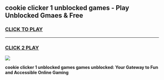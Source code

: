 
## cookie clicker 1 unblocked games - Play Unblocked Gmaes & Free
<h3>
<a href="https://news.freeplayer.one?title=cookie_clicker_1_unblocked_games&ref=16F">CLICK TO PLAY</a></h3>
<hr>

<h3>
<a href="https://news.freeplayer.one?title=cookie_clicker_1_unblocked_games&ref=16F">CLICK 2 PLAY</a>
  
</h3>

<a href="https://news.freeplayer.one?title=cookie_clicker_1_unblocked_games&ref=16F/"><img src="https://clearcache.store/games.png"></a>


**cookie clicker 1 unblocked games games unblocked: Your Gateway to Fun and Accessible Online Gaming**
